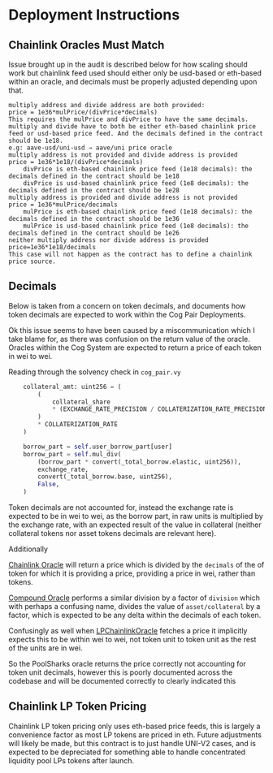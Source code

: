 # Deployment Instructions

## Chainlink Oracles Must Match
Issue brought up in the audit is described below for how scaling should work but chainlink feed used should either only be usd-based or eth-based within an oracle, and decimals must be properly adjusted depending upon that.

```
multiply address and divide address are both provided:
price = 1e36*mulPrice/(divPrice*decimals)
This requires the mulPrice and divPrice to have the same decimals. multiply and divide have to both be either eth-based chainlink price feed or usd-based price feed. And the decimals defined in the contract should be 1e18.
e.g: aave-usd/uni-usd ⇒ aave/uni price oracle
multiply address is not provided and divide address is provided
price = 1e36*1e18/(divPrice*decimals)
    divPrice is eth-based chainlink price feed (1e18 decimals): the decimals defined in the contract should be 1e18
    divPrice is usd-based chainlink price feed (1e8 decimals): the decimals defined in the contract should be 1e28
multiply address is provided and divide address is not provided
price = 1e36*mulPrice/decimals
    mulPrice is eth-based chainlink price feed (1e18 decimals): the decimals defined in the contract should be 1e36
    mulPrice is usd-based chainlink price feed (1e8 decimals): the decimals defined in the contract should be 1e26
neither multiply address nor divide address is provided
price=1e36*1e18/decimals
This case will not happen as the contract has to define a chainlink price source.
```

## Decimals

Below is taken from a concern on token decimals, and documents how token decimals are expected to work within the Cog Pair Deployments.

Ok this issue seems to have been caused by a miscommunication which I take blame for, as there was confusion on the return value of the oracle. Oracles within the Cog System are expected to return a price of each token in wei to wei.

Reading through the solvency check in `cog_pair.vy`
```py
    collateral_amt: uint256 = (
        (
            collateral_share
            * (EXCHANGE_RATE_PRECISION / COLLATERIZATION_RATE_PRECISION)
        )
        * COLLATERIZATION_RATE
    )

    borrow_part = self.user_borrow_part[user]
    borrow_part = self.mul_div(
        (borrow_part * convert(_total_borrow.elastic, uint256)),
        exchange_rate,
        convert(_total_borrow.base, uint256),
        False,
    )
```

Token decimals are not accounted for, instead the exchange rate is expected to be in wei to wei, as the borrow part, in raw units is multiplied by the exchange rate, with an expected result of the value in collateral (neither collateral tokens nor asset tokens decimals are relevant here).

Additionally

[Chainlink Oracle](https://github.com/CogFinance/Cog-Finance-v1/blob/main/src/oracles/ChainlinkOracle.sol#L45) will return a price which is divided by the `decimals` of the of token for which it is providing a price, providing a price in wei, rather than tokens.

[Compound Oracle](https://github.com/CogFinance/Cog-Finance-v1/blob/main/src/oracles/CompoundOracle.sol#L70) performs a similar division by a factor of `division` which with perhaps a confusing name, divides the value of `asset/collateral` by a factor, which is expected to be any delta within the decimals of each token.

Confusingly as well when [LPChainlinkOracle](https://github.com/CogFinance/Cog-Finance-v1/blob/main/src/oracles/LPChainlinkOracle.sol#L96) fetches a price it implicitly expects this to be within wei to wei, not token unit to token unit as the rest of the units are in wei.

So the PoolSharks oracle returns the price correctly not accounting for token unit decimals, however this is poorly documented across the codebase and will be documented correctly to clearly indicated this

## Chainlink LP Token Pricing

Chainlink LP token pricing only uses eth-based price feeds, this is largely a convenience factor as most LP tokens are priced in eth. Future adjustments will likely be made, but this contract is to just handle UNI-V2 cases, and is expected to be depreciated for something able to handle concentrated liquidity pool LPs tokens after launch.